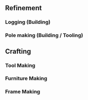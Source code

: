 ## Refinement
### Logging (Building)
### Pole making (Building / Tooling)

## Crafting
### Tool Making
### Furniture Making
### Frame Making
